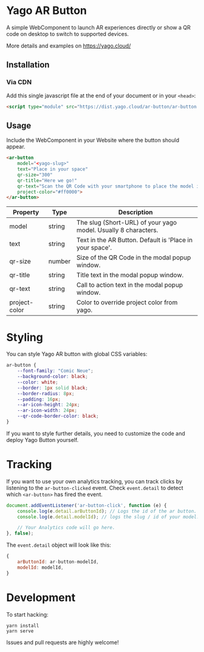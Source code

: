 # Yago AR Button

A simple WebComponent to launch AR experiences directly or show a QR code on desktop to switch to supported devices.

More details and examples on https://yago.cloud/

##  Installation

### Via CDN

Add this single javascript file at the end of your document or in your `<head>`:

```html
<script type="module" src="https://dist.yago.cloud/ar-button/ar-button.min.js"></script>
```
## Usage

Include the WebComponent in your Website where the button should appear.

```html
<ar-button
    model="<yago-slug>"
    text="Place in your space"
    qr-size="300"
    qr-title="Here we go!"
    qr-text="Scan the QR Code with your smartphone to place the model in your space."
    project-color="#ff0000">
</ar-button>
```

Property               |Type   |Description
-----------------------|-------|---------------------------------------------------------------
model                  |string |The slug (Short-URL) of your yago model. Usually 8 characters.
text                   |string |Text in the AR Button. Default is 'Place in your space'.
qr-size                |number |Size of the QR Code in the modal popup window.
qr-title               |string |Title text in the modal popup window.
qr-text                |string |Call to action text in the modal popup window.
project-color          |string |Color to override project color from yago.


# Styling

You can style Yago AR button with global CSS variables:

```css
ar-button {
    --font-family: "Comic Neue";
    --background-color: black;
    --color: white;
    --border: 1px solid black;
    --border-radius: 8px;
    --padding: 16px;
    --ar-icon-height: 24px;
    --ar-icon-width: 24px;
    --qr-code-border-color: black;
}
```

If you want to style further details, you need to customize the code and deploy Yago Button yourself.

# Tracking

If you want to use your own analytics tracking, you can track clicks by listening to the `ar-button-clicked` event.
Check `event.detail` to detect which `<ar-button>` has fired the event.

```javascript
document.addEventListener('ar-button-click', function (e) {
    console.log(e.detail.arButtonId); // Logs the id of the ar button. This will be ar-button-<your model id>.
    console.log(e.detail.modelId); // logs the slug / id of your model.

    // Your Analytics code will go here.
}, false);
```

The `event.detail` object will look like this:
```javascript
{
    arButtonId: ar-button-modelId,
    modelId: modelId,
}
```


# Development

To start hacking:

```shell
yarn install
yarn serve
```

Issues and pull requests are highly welcome!
